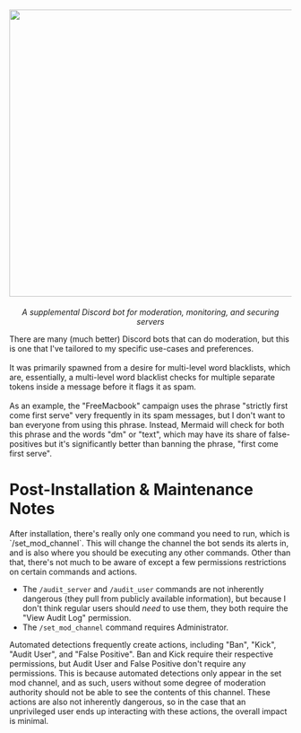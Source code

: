 <h1 align="center">
<img width="2048" height="512" alt="mermaid_full" src="https://github.com/user-attachments/assets/209c814d-223c-40fd-bee5-6c89b5f75089" />
</h1>
<p align="center"><i>A supplemental Discord bot for moderation, monitoring, and securing servers</i></p>
<p>There are many (much better) Discord bots that can do moderation, but this is one that I've tailored to my specific use-cases and preferences.
<br><br>
It was primarily spawned from a desire for multi-level word blacklists, which are, essentially, a multi-level word blacklist checks for multiple separate tokens inside a message before it flags it as spam.
<br><br>
As an example, the "FreeMacbook" campaign uses the phrase "strictly first come first serve" very frequently in its spam messages, but I don't want to ban everyone from using this phrase. Instead, Mermaid will check for both this phrase and the words "dm" or "text", which may have its share of false-positives but it's significantly better than banning the phrase, "first come first serve".
</p>
<h1>Post-Installation & Maintenance Notes</h1>
After installation, there's really only one command you need to run, which is `/set_mod_channel`. This will change the channel the bot sends its alerts in, and is also where you should be executing any other commands. Other than that, there's not much to be aware of except a few permissions restrictions on certain commands and actions.

* The `/audit_server` and `/audit_user` commands are not inherently dangerous (they pull from publicly available information), but because I don't think regular users should *need* to use them, they both require the "View Audit Log" permission.
* The `/set_mod_channel` command requires Administrator.

Automated detections frequently create actions, including "Ban", "Kick", "Audit User", and "False Positive". Ban and Kick require their respective permissions, but Audit User and False Positive don't require any permissions. This is because automated detections only appear in the set mod channel, and as such, users without some degree of moderation authority should not be able to see the contents of this channel. These actions are also not inherently dangerous, so in the case that an unprivileged user ends up interacting with these actions, the overall impact is minimal.
